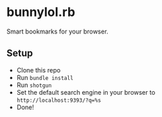 # bunnylol.rb

Smart bookmarks for your browser.

## Setup

- Clone this repo
- Run `bundle install`
- Run `shotgun`
- Set the default search engine in your browser to `http://localhost:9393/?q=%s`
- Done!
